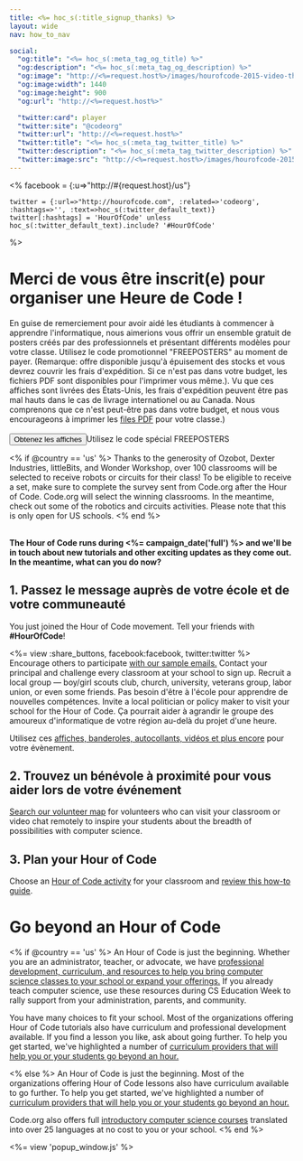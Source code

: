 ```yaml
---
title: <%= hoc_s(:title_signup_thanks) %>
layout: wide
nav: how_to_nav

social:
  "og:title": "<%= hoc_s(:meta_tag_og_title) %>"
  "og:description": "<%= hoc_s(:meta_tag_og_description) %>"
  "og:image": "http://<%=request.host%>/images/hourofcode-2015-video-thumbnail.png"
  "og:image:width": 1440
  "og:image:height": 900
  "og:url": "http://<%=request.host%>"

  "twitter:card": player
  "twitter:site": "@codeorg"
  "twitter:url": "http://<%=request.host%>"
  "twitter:title": "<%= hoc_s(:meta_tag_twitter_title) %>"
  "twitter:description": "<%= hoc_s(:meta_tag_twitter_description) %>"
  "twitter:image:src": "http://<%=request.host%>/images/hourofcode-2015-video-thumbnail.png"
---
```

<%
    facebook = {:u=>"http://#{request.host}/us"}

    twitter = {:url=>"http://hourofcode.com", :related=>'codeorg', :hashtags=>'', :text=>hoc_s(:twitter_default_text)}
    twitter[:hashtags] = 'HourOfCode' unless hoc_s(:twitter_default_text).include? '#HourOfCode'
%>

# Merci de vous être inscrit(e) pour organiser une Heure de Code !

En guise de remerciement pour avoir aidé les étudiants à commencer à apprendre l'informatique, nous aimerions vous offrir un ensemble gratuit de posters créés par des professionnels et présentant différents modèles pour votre classe. Utilisez le code promotionnel "FREEPOSTERS" au moment de payer. (Remarque: offre disponible jusqu'à épuisement des stocks et vous devrez couvrir les frais d'expédition. Si ce n'est pas dans votre budget, les fichiers PDF sont disponibles pour l'imprimer vous même.). Vu que ces affiches sont livrées des États-Unis, les frais d'expédition peuvent être pas mal hauts dans le cas de livrage internationel ou au Canada. Nous comprenons que ce n'est peut-être pas dans votre budget, et nous vous encourageons à imprimer les [files PDF](https://code.org/inspire) pour votre classe.)  
<br /> [<button>Obtenez les affiches</button>](https://store.code.org/products/code-org-posters-set-of-12)Utilisez le code spécial FREEPOSTERS

<% if @country == 'us' %> Thanks to the generosity of Ozobot, Dexter Industries, littleBits, and Wonder Workshop, over 100 classrooms will be selected to receive robots or circuits for their class! To be eligible to receive a set, make sure to complete the survey sent from Code.org after the Hour of Code. Code.org will select the winning classrooms. In the meantime, check out some of the robotics and circuits activities. Please note that this is only open for US schools. <% end %>

<br /> **The Hour of Code runs during <%= campaign_date('full') %> and we'll be in touch about new tutorials and other exciting updates as they come out. In the meantime, what can you do now?**

## 1. Passez le message auprès de votre école et de votre communeauté

You just joined the Hour of Code movement. Tell your friends with **#HourOfCode**!

<%= view :share_buttons, facebook:facebook, twitter:twitter %> <br /> Encourage others to participate [with our sample emails.](<%= resolve_url('/promote/resources#sample-emails') %>) Contact your principal and challenge every classroom at your school to sign up. Recruit a local group — boy/girl scouts club, church, university, veterans group, labor union, or even some friends. Pas besoin d'être à l'école pour apprendre de nouvelles compétences. Invite a local politician or policy maker to visit your school for the Hour of Code. Ça pourrait aider à agrandir le groupe des amoureux d'informatique de votre région au-delà du projet d'une heure.

Utilisez ces [affiches, banderoles, autocollants, vidéos et plus encore](<%= resolve_url('/promote/resources') %>) pour votre évènement.

## 2. Trouvez un bénévole à proximité pour vous aider lors de votre événement

[Search our volunteer map](<%= codeorg_url('/volunteer/local') %>) for volunteers who can visit your classroom or video chat remotely to inspire your students about the breadth of possibilities with computer science.

## 3. Plan your Hour of Code

Choose an [Hour of Code activity](https://hourofcode.com/learn) for your classroom and [review this how-to guide](<%= resolve_url('/how-to') %>).

# Go beyond an Hour of Code

<% if @country == 'us' %> An Hour of Code is just the beginning. Whether you are an administrator, teacher, or advocate, we have [professional development, curriculum, and resources to help you bring computer science classes to your school or expand your offerings.](https://code.org/yourschool) If you already teach computer science, use these resources during CS Education Week to rally support from your administration, parents, and community.

You have many choices to fit your school. Most of the organizations offering Hour of Code tutorials also have curriculum and professional development available. If you find a lesson you like, ask about going further. To help you get started, we've highlighted a number of [curriculum providers that will help you or your students go beyond an hour.](https://hourofcode.com/beyond)

<% else %> An Hour of Code is just the beginning. Most of the organizations offering Hour of Code lessons also have curriculum available to go further. To help you get started, we've highlighted a number of [curriculum providers that will help you or your students go beyond an hour.](https://hourofcode.com/beyond)

Code.org also offers full [introductory computer science courses](https://code.org/educate/curriculum/cs-fundamentals-international) translated into over 25 languages at no cost to you or your school. <% end %>

<%= view 'popup_window.js' %>